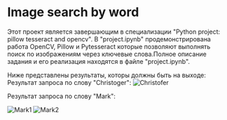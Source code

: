 # Image search by word

  Этот проект является завершающим в специализации "Python project: pillow tesseract and opencv". В "project.ipynb" продемонстрирована работа OpenCV, Pillow и Pytesseract которые позволяют выполнять поиск по изображениям через ключевые слова.Полное описание задания и его реализация находятся в файле "project.ipynb". 
  
Ниже представлены результаты, которы должны быть на выходе:
Результат запроса по слову "Christoger":
![Christofer](https://user-images.githubusercontent.com/78102964/215747624-bf766f85-5082-4e62-b79a-eaf78b331099.png)

Результат запроса по слову "Mark":

![Mark1](https://user-images.githubusercontent.com/78102964/215748114-c8f721c3-7827-4152-af41-91313b9b50fb.png)
![Mark2](https://user-images.githubusercontent.com/78102964/215748130-d4289b14-3a58-4dfb-857c-d96f7b28982b.png)



